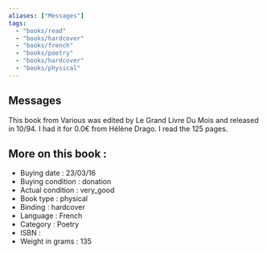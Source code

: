 ```yaml
---
aliases: ["Messages"] 
tags: 
  - "books/read" 
  - "books/hardcover" 
  - "books/french"
  - "books/poetry"
  - "books/hardcover"
  - "books/physical"
---
```



## Messages
This book from Various was edited by Le Grand Livre Du Mois and released in 10/94. I had it for 0.0€ from Hélène Drago. I read the 125 pages.

## More on this book :
- Buying date : 23/03/16
- Buying condition : donation
- Actual condition : very_good
- Book type : physical
- Binding : hardcover
- Language : French
- Category : Poetry
- ISBN : 
- Weight in grams : 135
